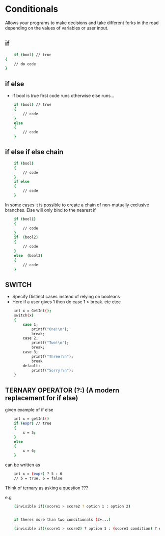 # Conditionals

Allows your programs to make decisions and take different forks in the road depending on the values of variables or user input.

## if

```bash
    if (bool) // true
{
    // do code
}
```

## if else

- if bool is true first code runs otherwise else runs...

```bash
    if (bool) // true
    {
        // code
    }
    else
    {
        // code
    }
```

## if else if else chain

```bash
    if (bool)
    {
        // code
    }
    if else
    {
        // code
    }
```

In some cases it is possible to create a chain of non-mutually exclusive branches.
Else will only bind to the nearest if

```bash
    if (bool1)
    {
        // code
    }
    if  (bool2)
    {
        // code
    }
    else  (bool3)
    {
        // code
    }
```

## SWITCH

- Specify Distinct cases instead of relying on booleans
- Here if a user gives 1 then do case 1 > break. etc etec

```bash
    int x = GetInt();
    switch(x)
    {
        case 1;
            printf("One!\n");
            break;
        case 2;
            printf("Two!\n");
            break;
        case 3;
            printf("Three!\n");
            break
        default:
            printf("Sorry!\n");
    }
```

## TERNARY OPERATOR (?:) (A modern replacement for if else)

given example of if else

```bash
    int x = getInt()
    if (expr) // true
    {
        x = 5;
    }
    else
    {
        x = 6;
    }
```

can be written as

```bash
    int x = (expr) ? 5 : 6
    // 5 = true, 6 = false
```

Think of ternary as asking a question ???

e.g

```bash
    (invisible if)(score1 > score2 ? option 1 : option 2)


    if theres more than two conditionals (3+...)

    (invisible if)(score1 > score2) ? option 1 : (score1 condition) ? option 2 : option 3)
```
